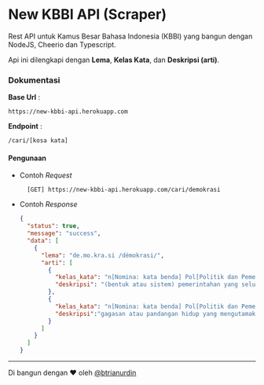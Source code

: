 # New KBBI API (Scraper)
Rest API untuk Kamus Besar Bahasa Indonesia (KBBI) yang bangun dengan NodeJS, Cheerio dan Typescript. 

Api ini dilengkapi dengan **Lema**, **Kelas Kata**, dan **Deskripsi (arti)**.


### Dokumentasi
**Base Url** : 
```
https://new-kbbi-api.herokuapp.com
``` 
**Endpoint** : 
```
/cari/[kosa kata]
```

#### Pengunaan
- Contoh *Request*
  ```
    [GET] https://new-kbbi-api.herokuapp.com/cari/demokrasi
  ```
- Contoh *Response*
  ```json
  {
    "status": true,
    "message": "success",
    "data": [
      {
        "lema": "de.mo.kra.si /démokrasi/",
        "arti": [
          {
            "kelas_kata": "n[Nomina: kata benda] Pol[Politik dan Pemerintahan: -]",
            "deskripsi": "(bentuk atau sistem) pemerintahan yang seluruh rakyatnya turut serta memerintah dengan perantaraan wakilnya; pemerintahan rakyat"
          },
          {
            "kelas_kata": "n[Nomina: kata benda] Pol[Politik dan Pemerintahan: -]",
            "deskripsi":"gagasan atau pandangan hidup yang mengutamakan persamaan hak dan kewajiban serta perlakuan yang sama bagi semua warga negara"
          }
        ]
      }
    ]
  }
  ```
---
Di bangun dengan ❤️ oleh [@btrianurdin](https://twitter.com/btrianurdin)